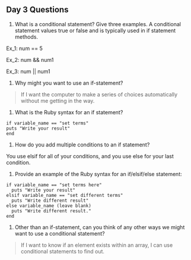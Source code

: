 ## Day 3 Questions

1. What is a conditional statement? Give three examples.
A conditional statement values true or false and is typically used in if statement methods.

Ex_1: num == 5

Ex_2: num && num1

Ex_3: num || num1

1. Why might you want to use an if-statement?

> If I want the computer to make a series of choices automatically without me getting in the way.

1. What is the Ruby syntax for an if statement?

```
if variable_name == "set terms"
puts "Write your result"
end
```

1. How do you add multiple conditions to an if statement?

You use elsif for all of your conditions, and you use else for your last condition.


1. Provide an example of the Ruby syntax for an if/elsif/else statement:

```
if variable_name == "set terms here"
  puts "Write your result"
elsif variable_name == "set different terms"
  puts "Write different result"
else variable_name (leave blank)
  puts "Write different result."
end
```

1. Other than an if-statement, can you think of any other ways we might want to use a conditional statement?

> If I want to know if an element exists within an array, I can use conditional statements to find out.
